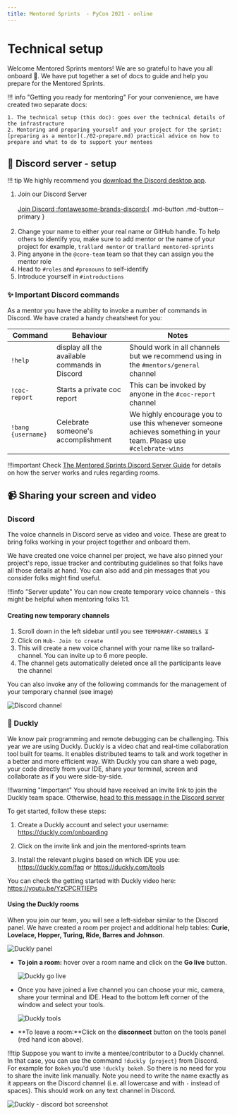 ```yaml
---
title: Mentored Sprints  - PyCon 2021 - online
---
```


# Technical setup

Welcome Mentored Sprints mentors! We are so grateful to have you all onboard :pray:. We have put together a set of docs to guide and help you prepare for the Mentored Sprints.

!!! info "Getting you ready for mentoring"
    For your convenience, we have created two separate docs:

    1. The technical setup (this doc): goes over the technical details of the infrastructure
    2. Mentoring and preparing yourself and your project for the sprint: [preparing as a mentor](./02-prepare.md) practical advice on how to prepare and what to do to support your mentees

## :mega: Discord server - setup

!!! tip
    We highly recommend you [download the Discord desktop app](https://discord.com/download).

1. Join our Discord Server <br><br>
[Join Discord :fontawesome-brands-discord:](https://discord.gg/H4fYmEe){ .md-button .md-button--primary }<br><br>
2. Change your name to either your real name or GitHub handle. To help others to identify you, make sure to add mentor or the name of your project for example, `trallard mentor` or `trallard mentored-sprints`
3. Ping anyone in the `@core-team` team so that they can assign you the mentor role
4. Head to `#roles` and `#pronouns`  to self-identify
5. Introduce yourself in `#introductions`

### :sparkles: Important Discord commands

As a mentor you have the ability to invoke a number of commands in Discord. We have crated a handy cheatsheet for you:

Command | Behaviour | Notes
---------|----------|---------
`!help`| display all the available commands in Discord | Should work in all channels but we recommend using in the `#mentors/general` channel
`!coc-report` | Starts a private coc report | This can be invoked by anyone in the `#coc-report` channel
`!bang {username}` | Celebrate someone's accomplishment | We highly encourage you to use this whenever someone achieves something in your team. Please use `#celebrate-wins`

!!!important
    Check [The Mentored Sprints Discord Server Guide](../mentors/03-discord.md) for details on how the server works and rules regarding rooms.

## :video_camera: Sharing your screen and video

### Discord

The voice channels in Discord serve as video and voice. These are great to bring folks working in your project together and onboard them.

We have created one voice channel per project, we have also pinned your project's repo, issue tracker and contributing guidelines so that folks have all those details at hand. You can also add and pin messages that you consider folks might find useful.

!!!info "Server update"
    You can now create temporary voice channels - this might be helpful when mentoring folks 1:1.

#### Creating new temporary channels

1. Scroll down in the left sidebar until you see `TEMPORARY-CHANNELS ⏳`
2. Click on `Hub- Join to create`
3. This will create a new voice channel with your name like so trallard-channel. You can invite up to 6 more people.
4. The channel gets automatically deleted once all the participants leave the channel

You can also invoke any of the following commands for the management of your temporary channel (see image)

![Discord channel](https://cdn.discordapp.com/attachments/840161206739664926/840214152827764796/MEE6_-_The_Discord_Bot.png)

### :duck: Duckly

We know pair programming and remote debugging can be challenging. This year we are using Duckly.
Duckly is a video chat and real-time collaboration tool built for teams. It enables distributed teams to talk and work together in a better and more efficient way. With Duckly you can share a web page, your code directly from your IDE, share your terminal, screen and collaborate as if you were side-by-side.

!!!warning "Important"
    You should have received an invite link to join the Duckly team space. Otherwise, [head to this message in the Discord server](https://discord.com/channels/710131475244384358/710131475973931070/842771189814657084)

To get started, follow these steps:

1. Create a Duckly account and select your username: <https://duckly.com/onboarding>

2. Click on the invite link and join the mentored-sprints team

3. Install the relevant plugins based on which IDE you use: <https://duckly.com/faq> or <https://duckly.com/tools>

You can check the getting started with Duckly video here:  <https://youtu.be/YzCPCRTIEPs>

#### Using the Duckly rooms

When you join our team, you will see a left-sidebar similar to the Discord panel. We have created a room per project and additional help tables: **Curie, Lovelace, Hopper, Turing, Ride, Barres and Johnson**.

![Duckly panel](https://cdn.discordapp.com/attachments/840161206739664926/840221434839564330/Dashboard_-_Video_chat_with_real-time_collaboration_-_Duckly.png)

- **To join a room:** hover over a room name and click on the **Go live** button. 
  
  ![Duckly go live](../assets/images/duckly-live.png)

- Once you have joined a live channel you can choose your mic, camera, share your terminal and IDE. Head to the bottom left corner of the window and select your tools.

    ![Duckly tools](../assets/images/duckly-tools.png)

- **To leave a room:**Click on the **disconnect** button on the tools panel (red hand icon above).

!!!tip
    Suppose you want to invite a mentee/contributor to a Duckly channel. In that case, you can use the command `!duckly {project}` from Discord.
    For example for `Bokeh` you'd use `!duckly bokeh`. So there is no need for you to share the invite link manually.
    Note you need to write the name exactly as it appears on the Discord channel (i.e. all lowercase and with `-` instead of spaces). This should work on any text channel in Discord.

![Duckly - discord bot screenshot](../images/../assets/images/duckly-bokeh.png)
